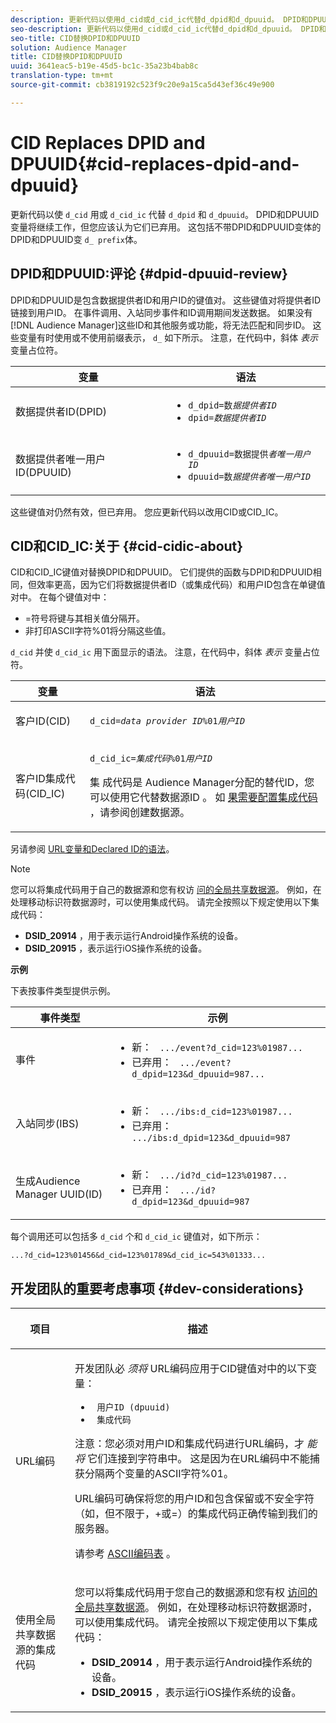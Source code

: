 ```yaml
---
description: 更新代码以使用d_cid或d_cid_ic代替d_dpid和d_dpuuid。 DPID和DPUUID变量将继续工作，但您应该认为它们已弃用。 这包括不带d_前缀的DPID和DPUUID变体。
seo-description: 更新代码以使用d_cid或d_cid_ic代替d_dpid和d_dpuuid。 DPID和DPUUID变量将继续工作，但您应该认为它们已弃用。 这包括不带d_前缀的DPID和DPUUID变体。
seo-title: CID替换DPID和DPUUID
solution: Audience Manager
title: CID替换DPID和DPUUID
uuid: 3641eac5-b19e-45d5-bc1c-35a23b4bab8c
translation-type: tm+mt
source-git-commit: cb3819192c523f9c20e9a15ca5d43ef36c49e900

---
```



# CID Replaces DPID and DPUUID{#cid-replaces-dpid-and-dpuuid}

更新代码以使 `d_cid` 用或 `d_cid_ic` 代替 `d_dpid` 和 `d_dpuuid`。 DPID和DPUUID变量将继续工作，但您应该认为它们已弃用。 这包括不带DPID和DPUUID变体的DPID和DPUUID变 `d_ prefix`体。

## DPID和DPUUID:评论 {#dpid-dpuuid-review}

DPID和DPUUID是包含数据提供者ID和用户ID的键值对。 这些键值对将提供者ID链接到用户ID。 在事件调用、入站同步事件和ID调用期间发送数据。 如果没有 [!DNL Audience Manager]这些ID和其他服务或功能，将无法匹配和同步ID。 这些变量有时使用或不使用前缀表示， `d_` 如下所示。 注意，在代码中，斜体 *表示* 变量占位符。

<table id="table_932B4416AE1E44E4A1E98D779D3B1ED5"> 
 <thead> 
  <tr> 
   <th colname="col1" class="entry"> 变量 </th> 
   <th colname="col2" class="entry"> 语法 </th> 
  </tr> 
 </thead>
 <tbody> 
  <tr> 
   <td colname="col1"> <p>数据提供者ID(DPID) </p> </td> 
   <td colname="col2"> 
    <ul id="ul_0567D39DCE784C20A81EC0845C7B1C6B"> 
     <li id="li_DDD8C18266314987A7C802918F4892A8"> <code>d_dpid=数<i>据提供者ID</i></code> </li> 
     <li id="li_80185558932E416698ABD71158303EA8"> <code>dpid=<i>数据提供者ID</i></code> </li> 
    </ul> </td> 
  </tr> 
  <tr> 
   <td colname="col1"> <p>数据提供者唯一用户ID(DPUUID) </p> </td> 
   <td colname="col2"> 
    <ul id="ul_EA7F769523B142CE8FF5886E5CDFF2D9"> 
     <li id="li_C984E2FF0A83495880BB87C610FA3F79"> <code>d_dpuuid=数据提供<i>者唯一用户ID</i></code> </li> 
     <li id="li_DCFFAC995DCC49F489ACEFD97A06F877"> <code>dpuuid=数<i>据提供者唯一用户ID</i></code> </li> 
    </ul> </td> 
  </tr> 
 </tbody> 
</table>

这些键值对仍然有效，但已弃用。 您应更新代码以改用CID或CID_IC。

## CID和CID_IC:关于 {#cid-cidic-about}

CID和CID_IC键值对替换DPID和DPUUID。 它们提供的函数与DPID和DPUUID相同，但效率更高，因为它们将数据提供者ID（或集成代码）和用户ID包含在单键值对中。 在每个键值对中：

* =符号将键与其相关值分隔开。
* 非打印ASCII字符%01将分隔这些值。

`d_cid` 并使 `d_cid_ic` 用下面显示的语法。 注意，在代码中，斜体 *表示* 变量占位符。

<table id="table_0C8A4F8FDBC84416B4EB476F67BCFA8E"> 
 <thead> 
  <tr> 
   <th colname="col1" class="entry"> 变量 </th> 
   <th colname="col2" class="entry"> 语法 </th> 
  </tr> 
 </thead>
 <tbody> 
  <tr> 
   <td colname="col1"> <p>客户ID(CID) </p> </td> 
   <td colname="col2"> <p> <code>d_cid=<i>data provider ID</i>%01<i>用户ID</i></code> </p> </td> 
  </tr> 
  <tr> 
   <td colname="col1"> <p>客户ID集成代码(CID_IC) </p> </td> 
   <td colname="col2"> <p> <code>d_cid_ic=<i>集成代码</i>%01<i>用户ID</i></code> </p> <p> 集 <span class="term"> 成代码是</span> Audience Manager分配的替代ID，您可以使用它代替数据源ID <span class="keyword"></span>。 如 <a href="../features/manage-datasources.md#create-data-source"> 果需要配置集成代码</a> ，请参阅创建数据源。 </p> </td> 
  </tr> 
 </tbody> 
</table>

另请参阅 [URL变量和Declared ID的语法](../features/declared-ids.md#variables-and-syntax)。

>[!NOTE]
>
>您可以将集成代码用于自己的数据源和您有权访 [问的全局共享数据源](../features/datasources-list-and-settings.md#settings-menu-options)。 例如，在处理移动标识符数据源时，可以使用集成代码。 请完全按照以下规定使用以下集成代码：

* **DSID_20914** ，用于表示运行Android操作系统的设备。
* **DSID_20915** ，表示运行iOS操作系统的设备。

**示例**

下表按事件类型提供示例。

<table id="table_097A58CCD6E64C4DB0652271A4F31AE8"> 
 <thead> 
  <tr> 
   <th colname="col1" class="entry"> 事件类型 </th> 
   <th colname="col2" class="entry"> 示例 </th> 
  </tr>
 </thead>
 <tbody> 
  <tr> 
   <td colname="col1"> <p>事件 </p> </td> 
   <td colname="col2"> 
    <ul id="ul_6EAB4188C6954512A28D1A8328794BCB"> 
     <li id="li_344AAEF1622343489E2AD6E2929CEA98">新： <code> .../event?d_cid=123%01987...</code> </li> 
     <li id="li_B673C1BA5AD24C46AB8F8232EF89CE89">已弃用： <code> .../event?d_dpid=123&amp;d_dpuuid=987...</code> </li> 
    </ul> </td> 
  </tr> 
  <tr> 
   <td colname="col1"> <p>入站同步(IBS) </p> </td> 
   <td colname="col2"> 
    <ul id="ul_78270745CBC2469B8CA9EDB7032B8F92"> 
     <li id="li_8C4620A04504442185F013F74E6B0647">新： <code> .../ibs:d_cid=123%01987...</code> </li> 
     <li id="li_2A8F761C76334C1BB097CF1A9D7E8429">已弃用： <code> .../ibs:d_dpid=123&amp;d_dpuuid=987</code> </li> 
    </ul> </td> 
  </tr> 
  <tr> 
   <td colname="col1"> <p>生成Audience Manager UUID(ID) </p> </td> 
   <td colname="col2"> 
    <ul id="ul_EAA764DCFF7244F69ABF67ACEE13E579"> 
     <li id="li_18467A531FAF454A881CBD157BBFD6D2">新： <code> .../id?d_cid=123%01987...</code> </li> 
     <li id="li_433C33F7BC284362AC7CC3C9DC0BF471">已弃用： <code> .../id?d_dpid=123&amp;d_dpuuid=987</code> </li> 
    </ul> </td> 
  </tr> 
 </tbody> 
</table>

每个调用还可以包括多 `d_cid` 个和 `d_cid_ic` 键值对，如下所示：

```
...?d_cid=123%01456&d_cid=123%01789&d_cid_ic=543%01333...
```

## 开发团队的重要考虑事项 {#dev-considerations}

<table id="table_5DD068FAE68A42CDB49B6C064706802A"> 
 <thead> 
  <tr> 
   <th colname="col1" class="entry"> <p>项目 </p> </th> 
   <th colname="col2" class="entry"> <p>描述 </p> </th> 
  </tr>
 </thead>
 <tbody> 
  <tr> 
   <td colname="col1"> <p>URL编码 </p> </td> 
   <td colname="col2"> <p>开发团队必 <i>须将</i> URL编码应用于CID键值对中的以下变量： </p> <p> 
     <ul id="ul_66DCB63C60914057B2BE21F49D9A36CA"> 
      <li id="li_6D82B4DB40BB4BB0B8FAF5841577FAAC"><code> 用户ID</code><code> (dpuuid)</code> </li> 
      <li id="li_D2F94B07B0D84B09A5CDFA48518DDD62"><code> 集成代码</code> </li> 
     </ul> </p> <p> <p>注意：您必须对用户ID和集成代码进行URL编码，才 <i>能将</i> 它们连接到字符串中。 这是因为在URL编码中不能捕获分隔两个变量的ASCII字符%01。 </p> </p> <p>URL编码可确保将您的用户ID和包含保留或不安全字符（如，但不限于，+或=）的集成代码正确传输到我们的服务器。 </p> <p>请参考 <a href="https://www.w3schools.com/tags/ref_urlencode.asp" format="https" scope="external"> ASCII编码表</a> 。 </p> </td> 
  </tr> 
  <tr> 
   <td colname="col1"> <p>使用全局共享数据源的集成代码 </p> </td> 
   <td colname="col2"> <p>您可以将集成代码用于您自己的数据源和您有权 <a href="../features/datasources-list-and-settings.md#settings-menu-options"> 访问的全局共享数据源</a>。 例如，在处理移动标识符数据源时，可以使用集成代码。 请完全按照以下规定使用以下集成代码： </p> <p> 
     <ul id="ul_B306EE96A3BD4CE982E113D5E23826CF"> 
      <li id="li_3340C7AFA9AB4105A2CCF3E476EC7552"> <b>DSID_20914</b> ，用于表示运行Android操作系统的设备。 </li> 
      <li id="li_779D9F08021043FCB233A0ABF5160C76"> <b>DSID_20915</b> ，表示运行iOS操作系统的设备。 </li> 
     </ul> </p> </td> 
  </tr> 
 </tbody> 
</table>

